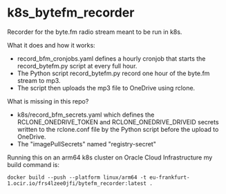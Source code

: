 # k8s_bytefm_recorder

Recorder for the byte.fm radio stream meant to be run in k8s.

What it does and how it works:

* record_bfm_cronjobs.yaml defines a hourly cronjob that starts the record_bytefm.py script at every full hour.
* The Python script record_bytefm.py record one hour of the byte.fm stream to mp3.
* The script then uploads the mp3 file to OneDrive using rclone.

What is missing in this repo?

* k8s/record_bfm_secrets.yaml which defines the RCLONE_ONEDRIVE_TOKEN and RCLONE_ONEDRIVE_DRIVEID secrets written to the rclone.conf file by the Python script before the upload to OneDrive.
* The "imagePullSecrets" named "registry-secret"

Running this on an arm64 k8s cluster on Oracle Cloud Infrastructure my build command is:

    docker build --push --platform linux/arm64 -t eu-frankfurt-1.ocir.io/frs4lzee0jfi/bytefm_recorder:latest .

